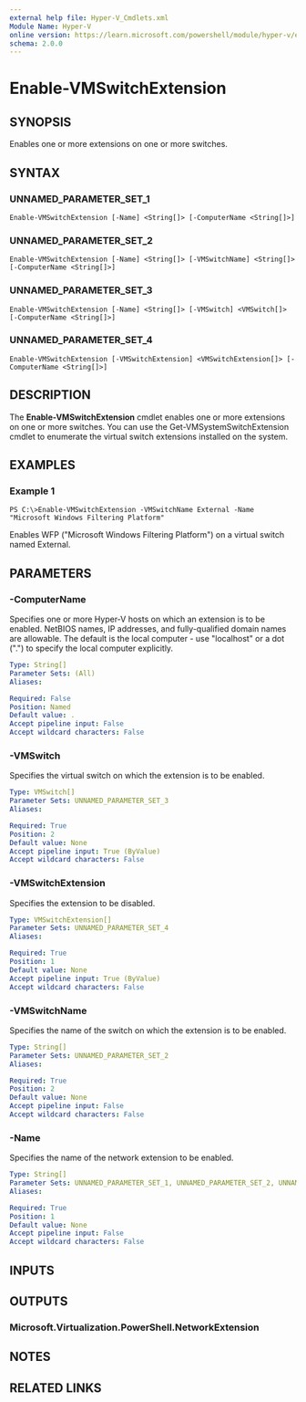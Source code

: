 ```yaml
---
external help file: Hyper-V_Cmdlets.xml
Module Name: Hyper-V
online version: https://learn.microsoft.com/powershell/module/hyper-v/enable-vmswitchextension?view=windowsserver2012-ps&wt.mc_id=ps-gethelp
schema: 2.0.0
---
```


# Enable-VMSwitchExtension

## SYNOPSIS
Enables one or more extensions on one or more switches.

## SYNTAX

### UNNAMED_PARAMETER_SET_1
```
Enable-VMSwitchExtension [-Name] <String[]> [-ComputerName <String[]>]
```

### UNNAMED_PARAMETER_SET_2
```
Enable-VMSwitchExtension [-Name] <String[]> [-VMSwitchName] <String[]> [-ComputerName <String[]>]
```

### UNNAMED_PARAMETER_SET_3
```
Enable-VMSwitchExtension [-Name] <String[]> [-VMSwitch] <VMSwitch[]> [-ComputerName <String[]>]
```

### UNNAMED_PARAMETER_SET_4
```
Enable-VMSwitchExtension [-VMSwitchExtension] <VMSwitchExtension[]> [-ComputerName <String[]>]
```

## DESCRIPTION
The **Enable-VMSwitchExtension** cmdlet enables one or more extensions on one or more switches.
You can use the Get-VMSystemSwitchExtension cmdlet to enumerate the virtual switch extensions installed on the system.

## EXAMPLES

### Example 1
```
PS C:\>Enable-VMSwitchExtension -VMSwitchName External -Name "Microsoft Windows Filtering Platform"
```

Enables WFP ("Microsoft Windows Filtering Platform") on a virtual switch named External.

## PARAMETERS

### -ComputerName
Specifies one or more Hyper-V hosts on which an extension is to be enabled.
NetBIOS names, IP addresses, and fully-qualified domain names are allowable.
The default is the local computer - use "localhost" or a dot (".") to specify the local computer explicitly.

```yaml
Type: String[]
Parameter Sets: (All)
Aliases: 

Required: False
Position: Named
Default value: .
Accept pipeline input: False
Accept wildcard characters: False
```

### -VMSwitch
Specifies the virtual switch on which the extension is to be enabled.

```yaml
Type: VMSwitch[]
Parameter Sets: UNNAMED_PARAMETER_SET_3
Aliases: 

Required: True
Position: 2
Default value: None
Accept pipeline input: True (ByValue)
Accept wildcard characters: False
```

### -VMSwitchExtension
Specifies the extension to be disabled.

```yaml
Type: VMSwitchExtension[]
Parameter Sets: UNNAMED_PARAMETER_SET_4
Aliases: 

Required: True
Position: 1
Default value: None
Accept pipeline input: True (ByValue)
Accept wildcard characters: False
```

### -VMSwitchName
Specifies the name of the switch on which the extension is to be enabled.

```yaml
Type: String[]
Parameter Sets: UNNAMED_PARAMETER_SET_2
Aliases: 

Required: True
Position: 2
Default value: None
Accept pipeline input: False
Accept wildcard characters: False
```

### -Name
Specifies the name of the network extension to be enabled.

```yaml
Type: String[]
Parameter Sets: UNNAMED_PARAMETER_SET_1, UNNAMED_PARAMETER_SET_2, UNNAMED_PARAMETER_SET_3
Aliases: 

Required: True
Position: 1
Default value: None
Accept pipeline input: False
Accept wildcard characters: False
```

## INPUTS

## OUTPUTS

### Microsoft.Virtualization.PowerShell.NetworkExtension

## NOTES

## RELATED LINKS



